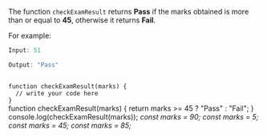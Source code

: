 The function `checkExamResult` returns
**Pass** if the marks obtained is more than or equal to **45**,
otherwise it returns **Fail**.

For example:

```js
Input: 51

Output: "Pass"
```

<codeblock language="javascript" type="exercise" testMode="multipleInput">
<code>
function checkExamResult(marks) {
  // write your code here
}
</code>

<solution>
function checkExamResult(marks) {
  return marks >= 45 ? "Pass" : "Fail";
}
</solution>

<testcases>
<caller>
console.log(checkExamResult(marks));
</caller>
<testcase>
<i>
const marks = 90;
</i>
</testcase>
<testcase>
<i>
const marks = 5;
</i>
</testcase>
<testcase>
<i>
const marks = 45;
</i>
</testcase>
<testcase>
<i>
const marks = 85;
</i>
</testcase>
</testcases>
</codeblock>
